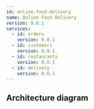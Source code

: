 ```yaml
---
id: online-food-delivery
name: Online Food Delivery
version: 0.0.1
services:
  - id: orders
    version: 0.0.1
  - id: customers
    version: 0.0.1
  - id: restaurants
    version: 0.0.1
  - id: delivery
    version: 0.0.1
---
```

## Architecture diagram
<NodeGraph />
